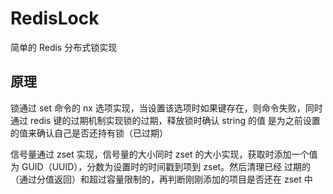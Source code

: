 # RedisLock

简单的 Redis 分布式锁实现


## 原理

锁通过 set 命令的 nx 选项实现，当设置该选项时如果键存在，则命令失败，同时通过 redis 键的过期机制实现锁的过期，释放锁时确认 string 的值
是为之前设置的值来确认自己是否还持有锁（已过期）

信号量通过 zset 实现，信号量的大小同时 zset 的大小实现，获取时添加一个值为 GUID（UUID），分数为设置时的时间戳到项到 zset。然后清理已经
过期的（通过分值返回）和超过容量限制的，再判断刚刚添加的项目是否还在 zset 中
